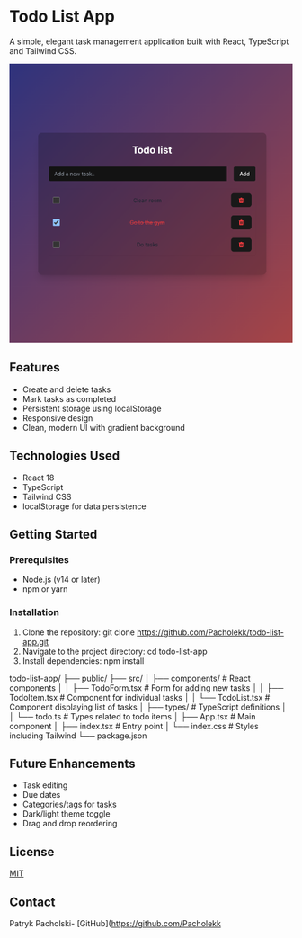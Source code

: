 # Todo List App

A simple, elegant task management application built with React, TypeScript and Tailwind CSS.

![Todo List App Screenshot](img/app.png)


## Features

- Create and delete tasks
- Mark tasks as completed
- Persistent storage using localStorage
- Responsive design
- Clean, modern UI with gradient background

## Technologies Used

- React 18
- TypeScript
- Tailwind CSS
- localStorage for data persistence

## Getting Started

### Prerequisites

- Node.js (v14 or later)
- npm or yarn

### Installation

1. Clone the repository:
 git clone https://github.com/Pacholekk/todo-list-app.git
2. Navigate to the project directory:
 cd todo-list-app
3. Install dependencies:
 npm install

todo-list-app/
├── public/
├── src/
│   ├── components/      # React components
│   │   ├── TodoForm.tsx # Form for adding new tasks
│   │   ├── TodoItem.tsx # Component for individual tasks
│   │   └── TodoList.tsx # Component displaying list of tasks
│   ├── types/           # TypeScript definitions
│   │   └── todo.ts      # Types related to todo items
│   ├── App.tsx          # Main component
│   ├── index.tsx        # Entry point
│   └── index.css        # Styles including Tailwind
└── package.json


## Future Enhancements

- Task editing
- Due dates
- Categories/tags for tasks
- Dark/light theme toggle
- Drag and drop reordering

## License

[MIT](LICENSE)

## Contact

Patryk Pacholski- [GitHub](https://github.com/Pacholekk
